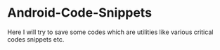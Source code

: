 # Android-Code-Snippets
Here I will try to save some codes which are utilities like various critical codes snippets etc. 
